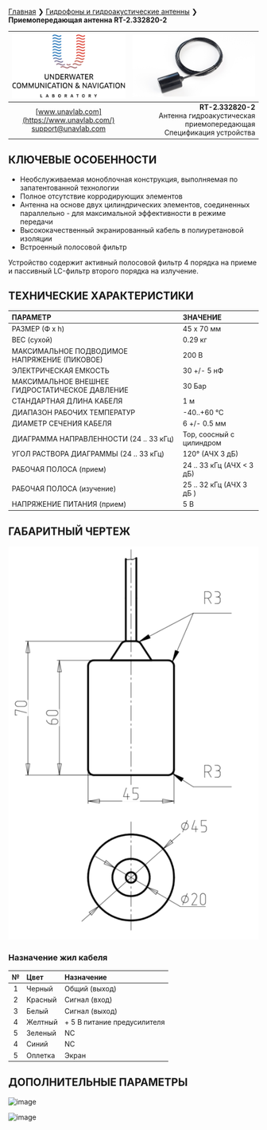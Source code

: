 [Главная](/README_RU) ❯ [Гидрофоны и гидроакустические антенны](/underwater_acoustic_antennas_ru) ❯ **Приемопередающая антенна RT-2.332820-2**

<div style="page-break-after: always;"></div>

| ![logo](/documentation/sm_logo.png) | ![logo](/documentation/def_buoy_txd.png) |
| :---: | ---: |
| [www.unavlab.com](https://www.unavlab.com/) <br/> [support@unavlab.com](mailto:support@unavlab.com) | **RT-2.332820-2** <br/> Антенна гидроакустическая приемопередающая <br/> Спецификация устройства |

## КЛЮЧЕВЫЕ ОСОБЕННОСТИ

* Необслуживаемая моноблочная конструкция, выполняемая по запатентованной технологии
* Полное отсутствие корродирующих элементов
* Антенна на основе двух цилиндрических элементов, соединенных параллельно - для максимальной эффективности в режиме передачи
* Высококачественный экранированный кабель в полиуретановой изоляции
* Встроенный полосовой фильтр

Устройство содержит активный полосовой фильтр 4 порядка на приеме и пассивный LC-фильтр второго порядка на излучение.

## ТЕХНИЧЕСКИЕ ХАРАКТЕРИСТИКИ

| ПАРАМЕТР | ЗНАЧЕНИЕ |
| :--- | :--- |
| РАЗМЕР (Ф х h) | 45 x 70 мм |
| ВЕС (сухой) | 0.29 кг |
| МАКСИМАЛЬНОЕ ПОДВОДИМОЕ НАПРЯЖЕНИЕ (ПИКОВОЕ) | 200 В |
| ЭЛЕКТРИЧЕСКАЯ ЕМКОСТЬ | 30 +/- 5 нФ |
| МАКСИМАЛЬНОЕ ВНЕШНЕЕ ГИДРОСТАТИЧЕСКОЕ ДАВЛЕНИЕ | 30 Бар |
| СТАНДАРТНАЯ ДЛИНА КАБЕЛЯ | 1 м |
| ДИАПАЗОН РАБОЧИХ ТЕМПЕРАТУР | -40..+60 °С |
| ДИАМЕТР СЕЧЕНИЯ КАБЕЛЯ | 6 +/- 0.5 мм |
| ДИАГРАММА НАПРАВЛЕННОСТИ (24 .. 33 кГц) | Тор, соосный с цилиндром |
| УГОЛ РАСТВОРА ДИАГРАММЫ (24 .. 33 кГц) | 120° (АЧХ 3 дБ) |
| РАБОЧАЯ ПОЛОСА (прием) | 24 .. 33 кГц (АЧХ < 3 дБ) |
| РАБОЧАЯ ПОЛОСА (изучение) | 25 .. 32 кГц (АЧХ 3 дБ ) |
| НАПРЯЖЕНИЕ ПИТАНИЯ (прием) | 5 В |

<div style="page-break-after: always;"></div>

## ГАБАРИТНЫЙ ЧЕРТЕЖ

![RT_2_332820_1_drawings](/documentation/RT_2_332820_1_drawings.png)

### Назначение жил кабеля

| № | Цвет | Назначение |
| :---: | :--- | :--- |
| 1 | Черный | Общий (выход) |
| 2 | Красный | Сигнал (вход) |
| 3 | Белый | Сигнал (выход) |
| 4 | Желтный | + 5 В питание предусилителя |
| 5 | Зеленый | NC |
| 4 | Синий | NC |
| 5 | Оплетка | Экран |

<div style="page-break-after: always;"></div>

## ДОПОЛНИТЕЛЬНЫЕ ПАРАМЕТРЫ

![image](https://github.com/user-attachments/assets/d954d60a-574d-4077-baf1-380681e7cf62)

<div style="page-break-after: always;"></div>

![image](https://github.com/user-attachments/assets/89e1f59c-9cf0-4620-8c8f-f0c4104c2fbe)


<div style="page-break-after: always;"></div>
